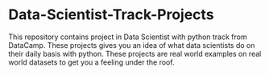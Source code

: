 # Data-Scientist-Track-Projects
This repository contains project in Data Scientist with python track from DataCamp. These projects gives you an idea of what data scientists do on their daily basis with python. These projects are real world examples on real world datasets to get you a feeling under the roof. 
